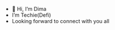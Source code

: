 - 👋 Hi, I’m Dima
-  I’m  Techie(Defi)
- Looking forward to connect with you all













<!---
Dimaweb3girl/Dimaweb3girl is a ✨ special ✨ repository because its `README.md` (this file) appears on your GitHub profile.
You can click the Preview link to take a look at your changes.
--->
